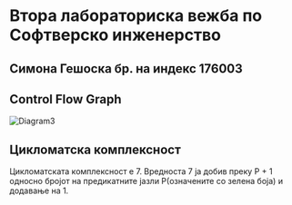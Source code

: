 # Втора лабораториска вежба по Софтверско инженерство 
## Симона Гешоска бр. на индекс 176003
## Control Flow Graph
![Diagram3](https://user-images.githubusercontent.com/81919050/120116178-24f95d80-c187-11eb-9f20-7e2d82358d8c.png)
## Цикломатска комплексност
Цикломатската комплексност е 7. Вредноста 7 ја добив преку P + 1 односно бројот на предикатните јазли P(означените со зелена боја) и додавање на 1.
